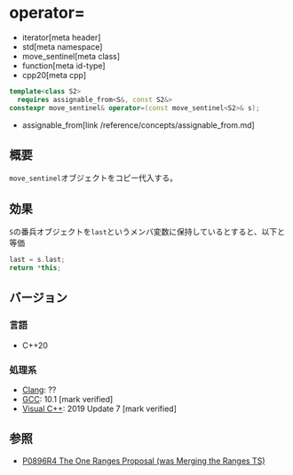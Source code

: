 # operator=
* iterator[meta header]
* std[meta namespace]
* move_sentinel[meta class]
* function[meta id-type]
* cpp20[meta cpp]

```cpp
template<class S2>
  requires assignable_from<S&, const S2&>
constexpr move_sentinel& operator=(const move_sentinel<S2>& s);
```
* assignable_from[link /reference/concepts/assignable_from.md]

## 概要

`move_sentinel`オブジェクトをコピー代入する。

## 効果

`S`の番兵オブジェクトを`last`というメンバ変数に保持しているとすると、以下と等価

```cpp
last = s.last;
return *this;
```

## バージョン
### 言語
- C++20

### 処理系
- [Clang](/implementation.md#clang): ??
- [GCC](/implementation.md#gcc): 10.1 [mark verified]
- [Visual C++](/implementation.md#visual_cpp): 2019 Update 7 [mark verified]

## 参照
- [P0896R4 The One Ranges Proposal (was Merging the Ranges TS)](http://www.open-std.org/jtc1/sc22/wg21/docs/papers/2018/p0896r4.pdf)
